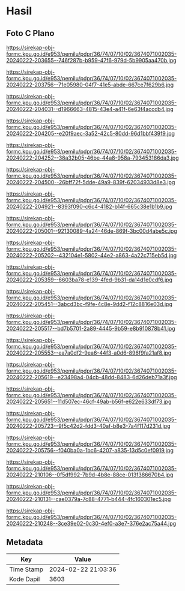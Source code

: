 # Hasil

## Foto C Plano

https://sirekap-obj-formc.kpu.go.id/e953/pemilu/pdpr/36/74/07/10/02/3674071002035-20240222-203655--746f287b-b959-47f6-979d-5b9905aa470b.jpg

https://sirekap-obj-formc.kpu.go.id/e953/pemilu/pdpr/36/74/07/10/02/3674071002035-20240222-203756--71e05980-04f7-41e5-abde-667ce7f629b6.jpg

https://sirekap-obj-formc.kpu.go.id/e953/pemilu/pdpr/36/74/07/10/02/3674071002035-20240222-204031--d1966663-4815-43e4-a41f-6e63f4accdb4.jpg

https://sirekap-obj-formc.kpu.go.id/e953/pemilu/pdpr/36/74/07/10/02/3674071002035-20240222-204205--e20f9aec-3a52-42c5-80dd-96d1bbf439f9.jpg

https://sirekap-obj-formc.kpu.go.id/e953/pemilu/pdpr/36/74/07/10/02/3674071002035-20240222-204252--38a32b05-46be-44a8-958a-793453186da3.jpg

https://sirekap-obj-formc.kpu.go.id/e953/pemilu/pdpr/36/74/07/10/02/3674071002035-20240222-204500--26bff72f-5dde-49a9-839f-62034933d8e3.jpg

https://sirekap-obj-formc.kpu.go.id/e953/pemilu/pdpr/36/74/07/10/02/3674071002035-20240222-204921--8393f090-c6c4-4182-b14f-665c38e1b1b9.jpg

https://sirekap-obj-formc.kpu.go.id/e953/pemilu/pdpr/36/74/07/10/02/3674071002035-20240222-205001--92130089-4a24-46de-869f-3bc00d4abe5c.jpg

https://sirekap-obj-formc.kpu.go.id/e953/pemilu/pdpr/36/74/07/10/02/3674071002035-20240222-205202--432104e1-5802-44e2-a863-4a22c715eb5d.jpg

https://sirekap-obj-formc.kpu.go.id/e953/pemilu/pdpr/36/74/07/10/02/3674071002035-20240222-205359--6603ba78-e139-4fed-9b31-da14d1e0cdf6.jpg

https://sirekap-obj-formc.kpu.go.id/e953/pemilu/pdpr/36/74/07/10/02/3674071002035-20240222-205451--3abcd3bc-f9fe-4c8e-9dd2-f12c8816e03d.jpg

https://sirekap-obj-formc.kpu.go.id/e953/pemilu/pdpr/36/74/07/10/02/3674071002035-20240222-205517--bd7b5701-2a89-4445-9b59-e8b910878b41.jpg

https://sirekap-obj-formc.kpu.go.id/e953/pemilu/pdpr/36/74/07/10/02/3674071002035-20240222-205553--ea7a0df2-9ea6-44f3-a0d6-896f9fa21af8.jpg

https://sirekap-obj-formc.kpu.go.id/e953/pemilu/pdpr/36/74/07/10/02/3674071002035-20240222-205619--e23498a4-04cb-48dd-8483-6d26deb71a3f.jpg

https://sirekap-obj-formc.kpu.go.id/e953/pemilu/pdpr/36/74/07/10/02/3674071002035-20240222-205651--11d507ec-46cf-49ab-b56f-e622e633df73.jpg

https://sirekap-obj-formc.kpu.go.id/e953/pemilu/pdpr/36/74/07/10/02/3674071002035-20240222-205723--9f5c42d2-fdd3-40af-b8e3-7a4f117d231d.jpg

https://sirekap-obj-formc.kpu.go.id/e953/pemilu/pdpr/36/74/07/10/02/3674071002035-20240222-205756--f040ba0a-1bc6-4207-a835-13d5c0ef0919.jpg

https://sirekap-obj-formc.kpu.go.id/e953/pemilu/pdpr/36/74/07/10/02/3674071002035-20240222-210106--0f5df992-7b9d-4b8e-88ce-013f386670b4.jpg

https://sirekap-obj-formc.kpu.go.id/e953/pemilu/pdpr/36/74/07/10/02/3674071002035-20240222-210131--cae0379a-7c88-4771-b444-4fc160301ec5.jpg

https://sirekap-obj-formc.kpu.go.id/e953/pemilu/pdpr/36/74/07/10/02/3674071002035-20240222-210248--3ce39e02-0c30-4ef0-a3e7-376e2ac75a44.jpg


## Metadata

| Key        | Value               |
| ---------- | ------------------- |
| Time Stamp | 2024-02-22 21:03:36 |
| Kode Dapil | 3603                |



